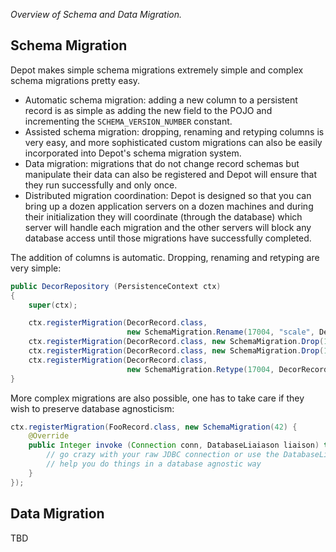 _Overview of Schema and Data Migration._

## Schema Migration

Depot makes simple schema migrations extremely simple and complex schema migrations pretty easy.

  * Automatic schema migration: adding a new column to a persistent record is as simple as adding
    the new field to the POJO and incrementing the `SCHEMA_VERSION_NUMBER` constant.
  * Assisted schema migration: dropping, renaming and retyping columns is very easy, and more
    sophisticated custom migrations can also be easily incorporated into Depot's schema migration
    system.
  * Data migration: migrations that do not change record schemas but manipulate their data can also
    be registered and Depot will ensure that they run successfully and only once.
  * Distributed migration coordination: Depot is designed so that you can bring up a dozen
    application servers on a dozen machines and during their initialization they will coordinate
    (through the database) which server will handle each migration and the other servers will block
    any database access until those migrations have successfully completed.

The addition of columns is automatic. Dropping, renaming and retyping are very simple:

```java
public DecorRepository (PersistenceContext ctx)
{
    super(ctx);

    ctx.registerMigration(DecorRecord.class,
                          new SchemaMigration.Rename(17004, "scale", DecorRecord.ACTOR_SCALE));
    ctx.registerMigration(DecorRecord.class, new SchemaMigration.Drop(17004, "offsetX"));
    ctx.registerMigration(DecorRecord.class, new SchemaMigration.Drop(17004, "offsetY"));
    ctx.registerMigration(DecorRecord.class,
                          new SchemaMigration.Retype(17004, DecorRecord.FURNI_SCALE));
}
```

More complex migrations are also possible, one has to take care if they wish to preserve database
agnosticism:

```java
ctx.registerMigration(FooRecord.class, new SchemaMigration(42) {
    @Override
    public Integer invoke (Connection conn, DatabaseLiaiason liaison) throws SQLException {
        // go crazy with your raw JDBC connection or use the DatabaseLiaison to
        // help you do things in a database agnostic way
    }
});
```

## Data Migration

TBD
